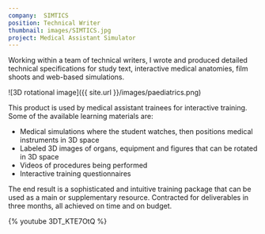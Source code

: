 ```yaml
---
company:  SIMTICS
position: Technical Writer
thumbnail: images/SIMTICS.jpg
project: Medical Assistant Simulator
---
```


Working within a team of technical writers, I wrote and produced detailed technical specifications for study text, interactive medical anatomies, film shoots and web-based simulations.

![3D rotational image]({{ site.url }}/images/paediatrics.png)

This product is used by medical assistant trainees for interactive training. Some of the available learning materials are:

* Medical simulations where the student watches, then positions medical instruments in 3D space
* Labeled 3D images of organs, equipment and figures that can be rotated in 3D space
* Videos of procedures being performed
* Interactive training questionnaires

The end result is a sophisticated and intuitive training package that can be used as a main or supplementary resource.
Contracted for deliverables in three months, all achieved on time and on budget.

{% youtube 3DT_KTE7OtQ %}
